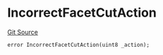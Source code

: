 # IncorrectFacetCutAction
[Git Source](https://github.com/thrackle-io/tron/blob/263e499d66345014a4fa5059735434da59124980/src/client/token/handler/diamond/HandlerDiamondLib.sol)


```solidity
error IncorrectFacetCutAction(uint8 _action);
```

